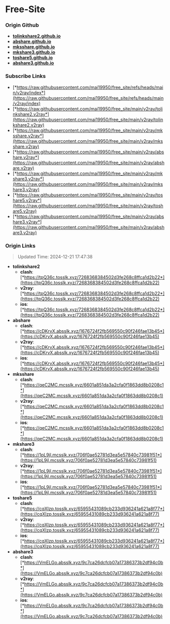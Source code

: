 # Free-Site

### Origin Github

- [**tolinkshare2.github.io**](https://github.com/tolinkshare2/tolinkshare2.github.io)
- [**abshare.github.io**](https://github.com/abshare/abshare.github.io)
- [**mksshare.github.io**](https://github.com/mksshare/mksshare.github.io)
- [**mkshare3.github.io**](https://github.com/mkshare3/mkshare3.github.io)
- [**toshare5.github.io**](https://github.com/toshare5/toshare5.github.io)
- [**abshare3.github.io**](https://github.com/abshare3/abshare3.github.io)

### Subscribe Links

- [*https://raw.githubusercontent.com/mai19950/free_site/refs/heads/main/v2ray/index*](https://raw.githubusercontent.com/mai19950/free_site/refs/heads/main/v2ray/index)
- [*https://raw.githubusercontent.com/mai19950/free_site/main/v2ray/tolinkshare2.v2ray*](https://raw.githubusercontent.com/mai19950/free_site/main/v2ray/tolinkshare2.v2ray)
- [*https://raw.githubusercontent.com/mai19950/free_site/main/v2ray/mksshare.v2ray*](https://raw.githubusercontent.com/mai19950/free_site/main/v2ray/mksshare.v2ray)
- [*https://raw.githubusercontent.com/mai19950/free_site/main/v2ray/abshare.v2ray*](https://raw.githubusercontent.com/mai19950/free_site/main/v2ray/abshare.v2ray)
- [*https://raw.githubusercontent.com/mai19950/free_site/main/v2ray/mkshare3.v2ray*](https://raw.githubusercontent.com/mai19950/free_site/main/v2ray/mkshare3.v2ray)
- [*https://raw.githubusercontent.com/mai19950/free_site/main/v2ray/toshare5.v2ray*](https://raw.githubusercontent.com/mai19950/free_site/main/v2ray/toshare5.v2ray)
- [*https://raw.githubusercontent.com/mai19950/free_site/main/v2ray/abshare3.v2ray*](https://raw.githubusercontent.com/mai19950/free_site/main/v2ray/abshare3.v2ray)

### Origin Links

> Updated Time: 2024-12-21 17:47:38

- **tolinkshare2**
  - **clash**: [*https://tpQ36c.tosslk.xyz/7268368384502d3fe268c8ffca1d2b22*](https://tpQ36c.tosslk.xyz/7268368384502d3fe268c8ffca1d2b22)
  - **v2ray**: [*https://tpQ36c.tosslk.xyz/7268368384502d3fe268c8ffca1d2b22*](https://tpQ36c.tosslk.xyz/7268368384502d3fe268c8ffca1d2b22)
  - **ios**: [*https://tpQ36c.tosslk.xyz/7268368384502d3fe268c8ffca1d2b22*](https://tpQ36c.tosslk.xyz/7268368384502d3fe268c8ffca1d2b22)
- **abshare**
  - **clash**: [*https://cDKrvX.absslk.xyz/1676724f2fb569550c90f246fae13b45*](https://cDKrvX.absslk.xyz/1676724f2fb569550c90f246fae13b45)
  - **v2ray**: [*https://cDKrvX.absslk.xyz/1676724f2fb569550c90f246fae13b45*](https://cDKrvX.absslk.xyz/1676724f2fb569550c90f246fae13b45)
  - **ios**: [*https://cDKrvX.absslk.xyz/1676724f2fb569550c90f246fae13b45*](https://cDKrvX.absslk.xyz/1676724f2fb569550c90f246fae13b45)
- **mksshare**
  - **clash**: [*https://qeC2MC.mcsslk.xyz/6601a851da3a2cfa0f1863dd8b0208c1*](https://qeC2MC.mcsslk.xyz/6601a851da3a2cfa0f1863dd8b0208c1)
  - **v2ray**: [*https://qeC2MC.mcsslk.xyz/6601a851da3a2cfa0f1863dd8b0208c1*](https://qeC2MC.mcsslk.xyz/6601a851da3a2cfa0f1863dd8b0208c1)
  - **ios**: [*https://qeC2MC.mcsslk.xyz/6601a851da3a2cfa0f1863dd8b0208c1*](https://qeC2MC.mcsslk.xyz/6601a851da3a2cfa0f1863dd8b0208c1)
- **mkshare3**
  - **clash**: [*https://1pL9jl.mcsslk.xyz/706f0ae52781d3ea5e57840c73981f51*](https://1pL9jl.mcsslk.xyz/706f0ae52781d3ea5e57840c73981f51)
  - **v2ray**: [*https://1pL9jl.mcsslk.xyz/706f0ae52781d3ea5e57840c73981f51*](https://1pL9jl.mcsslk.xyz/706f0ae52781d3ea5e57840c73981f51)
  - **ios**: [*https://1pL9jl.mcsslk.xyz/706f0ae52781d3ea5e57840c73981f51*](https://1pL9jl.mcsslk.xyz/706f0ae52781d3ea5e57840c73981f51)
- **toshare5**
  - **clash**: [*https://cqXIzp.tosslk.xyz/65955431089cb233d936241a621a8f77*](https://cqXIzp.tosslk.xyz/65955431089cb233d936241a621a8f77)
  - **v2ray**: [*https://cqXIzp.tosslk.xyz/65955431089cb233d936241a621a8f77*](https://cqXIzp.tosslk.xyz/65955431089cb233d936241a621a8f77)
  - **ios**: [*https://cqXIzp.tosslk.xyz/65955431089cb233d936241a621a8f77*](https://cqXIzp.tosslk.xyz/65955431089cb233d936241a621a8f77)
- **abshare3**
  - **clash**: [*https://VmELGo.absslk.xyz/9c7ca26dcfcb07a17386373b2df94c0b*](https://VmELGo.absslk.xyz/9c7ca26dcfcb07a17386373b2df94c0b)
  - **v2ray**: [*https://VmELGo.absslk.xyz/9c7ca26dcfcb07a17386373b2df94c0b*](https://VmELGo.absslk.xyz/9c7ca26dcfcb07a17386373b2df94c0b)
  - **ios**: [*https://VmELGo.absslk.xyz/9c7ca26dcfcb07a17386373b2df94c0b*](https://VmELGo.absslk.xyz/9c7ca26dcfcb07a17386373b2df94c0b)
